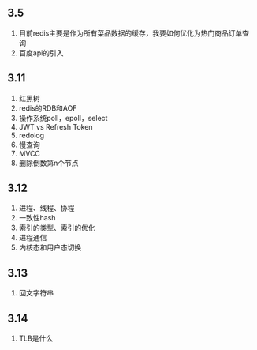 ## 3.5
1. 目前redis主要是作为所有菜品数据的缓存，我要如何优化为热门商品订单查询
2. 百度api的引入

## 3.11
1. 红黑树
2. redis的RDB和AOF
3. 操作系统poll，epoll，select
4. JWT vs Refresh Token
5. redolog
6. 慢查询
7. MVCC
8. 删除倒数第n个节点


## 3.12
1. 进程、线程、协程
2. 一致性hash
3. 索引的类型、索引的优化
4. 进程通信
5. 内核态和用户态切换

## 3.13
1. 回文字符串

## 3.14
1. TLB是什么